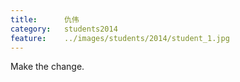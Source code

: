 ```yaml
---
title:		仇伟
category:	students2014
feature:	../images/students/2014/student_1.jpg
---
```

Make the change.  


